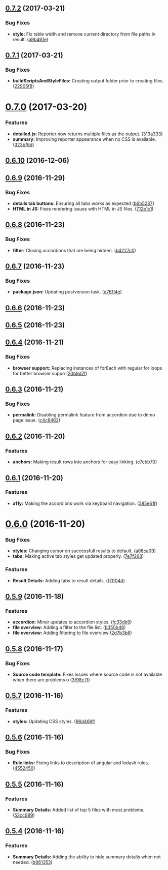 <a name="0.7.2"></a>
## [0.7.2](https://github.com/mportuga/eslint-detailed-reporter/compare/v0.7.1...v0.7.2) (2017-03-21)


### Bug Fixes

* **style:** Fix table width and remove current directory from file paths in result. ([a9b461e](https://github.com/mportuga/eslint-detailed-reporter/commit/a9b461e))



<a name="0.7.1"></a>
## [0.7.1](https://github.com/mportuga/eslint-detailed-reporter/compare/v0.7.0...v0.7.1) (2017-03-21)


### Bug Fixes

* **buildScriptsAndStyleFiles:** Creating output folder prior to creating files. ([22905f8](https://github.com/mportuga/eslint-detailed-reporter/commit/22905f8))



<a name="0.7.0"></a>
# [0.7.0](https://github.com/mportuga/eslint-detailed-reporter/compare/v0.6.10...v0.7.0) (2017-03-20)


### Features

* **detailed.js:** Reporter now returns multiple files as the output. ([313a333](https://github.com/mportuga/eslint-detailed-reporter/commit/313a333))
* **summary:** Improving reporter appearance when no CSS is available. ([323bf6d](https://github.com/mportuga/eslint-detailed-reporter/commit/323bf6d))



<a name="0.6.10"></a>
## [0.6.10](https://github.com/mportuga/eslint-detailed-reporter/compare/v0.6.9...v0.6.10) (2016-12-06)



<a name="0.6.9"></a>
## [0.6.9](https://github.com/mportuga/eslint-detailed-reporter/compare/v0.6.8...v0.6.9) (2016-11-29)


### Bug Fixes

* **details tab buttons:** Ensuring all tabs works as expected ([b6b5237](https://github.com/mportuga/eslint-detailed-reporter/commit/b6b5237))
* **HTML in JS:** Fixes rendering issues with HTML in JS files. ([712e1c1](https://github.com/mportuga/eslint-detailed-reporter/commit/712e1c1))



<a name="0.6.8"></a>
## [0.6.8](https://github.com/mportuga/eslint-detailed-reporter/compare/v0.6.7...v0.6.8) (2016-11-23)


### Bug Fixes

* **filter:** Closing accordions that are being hidden. ([b4227c0](https://github.com/mportuga/eslint-detailed-reporter/commit/b4227c0))



<a name="0.6.7"></a>
## [0.6.7](https://github.com/mportuga/eslint-detailed-reporter/compare/v0.6.6...v0.6.7) (2016-11-23)


### Bug Fixes

* **package.json:** Updating postversion task. ([d761f4e](https://github.com/mportuga/eslint-detailed-reporter/commit/d761f4e))



<a name="0.6.6"></a>
## [0.6.6](https://github.com/mportuga/eslint-detailed-reporter/compare/v0.6.5...v0.6.6) (2016-11-23)



<a name="0.6.5"></a>
## [0.6.5](https://github.com/mportuga/eslint-detailed-reporter/compare/v0.6.4...v0.6.5) (2016-11-23)



<a name="0.6.4"></a>
## [0.6.4](https://github.com/mportuga/eslint-detailed-reporter/compare/v0.6.3...v0.6.4) (2016-11-21)


### Bug Fixes

* **browser support:** Replacing instances of forEach with regular for loops for better browser suppo ([20b9d7f](https://github.com/mportuga/eslint-detailed-reporter/commit/20b9d7f))



<a name="0.6.3"></a>
## [0.6.3](https://github.com/mportuga/eslint-detailed-reporter/compare/v0.6.2...v0.6.3) (2016-11-21)


### Bug Fixes

* **permalink:** Disabling permalink feature from accordion due to demo page issue. ([c4c8462](https://github.com/mportuga/eslint-detailed-reporter/commit/c4c8462))



<a name="0.6.2"></a>
## [0.6.2](https://github.com/mportuga/eslint-detailed-reporter/compare/v0.6.1...v0.6.2) (2016-11-20)


### Features

* **anchors:** Making result rows into anchors for easy linking. ([e7cbb70](https://github.com/mportuga/eslint-detailed-reporter/commit/e7cbb70))



<a name="0.6.1"></a>
## [0.6.1](https://github.com/mportuga/eslint-detailed-reporter/compare/v0.6.0...v0.6.1) (2016-11-20)


### Features

* **a11y:** Making the accordions work via keyboard navigation. ([385e61f](https://github.com/mportuga/eslint-detailed-reporter/commit/385e61f))



<a name="0.6.0"></a>
# [0.6.0](https://github.com/mportuga/eslint-detailed-reporter/compare/v0.5.9...v0.6.0) (2016-11-20)


### Bug Fixes

* **styles:** Changing cursor on successfull results to default. ([a08ca09](https://github.com/mportuga/eslint-detailed-reporter/commit/a08ca09))
* **tabs:** Making active tab styles get updated properly. ([7e7f268](https://github.com/mportuga/eslint-detailed-reporter/commit/7e7f268))


### Features

* **Result Details:** Adding tabs to result details. ([f7ff04d](https://github.com/mportuga/eslint-detailed-reporter/commit/f7ff04d))



<a name="0.5.9"></a>
## [0.5.9](https://github.com/mportuga/eslint-detailed-reporter/compare/v0.5.8...v0.5.9) (2016-11-18)


### Features

* **accordion:** Minor updates to accordion styles. ([fc33db9](https://github.com/mportuga/eslint-detailed-reporter/commit/fc33db9))
* **file overview:** Adding a filter to the file list. ([b350b46](https://github.com/mportuga/eslint-detailed-reporter/commit/b350b46))
* **file overview:** Adding filtering to file overview ([2d7b3b6](https://github.com/mportuga/eslint-detailed-reporter/commit/2d7b3b6))



<a name="0.5.8"></a>
## [0.5.8](https://github.com/mportuga/eslint-detailed-reporter/compare/v0.5.7...v0.5.8) (2016-11-17)


### Bug Fixes

* **Source code template:** Fixes issues where source code is not available when there are problems o ([3f98c7f](https://github.com/mportuga/eslint-detailed-reporter/commit/3f98c7f))



<a name="0.5.7"></a>
## [0.5.7](https://github.com/mportuga/eslint-detailed-reporter/compare/v0.5.6...v0.5.7) (2016-11-16)


### Features

* **styles:** Updating CSS styles. ([96d469f](https://github.com/mportuga/eslint-detailed-reporter/commit/96d469f))



<a name="0.5.6"></a>
## [0.5.6](https://github.com/mportuga/eslint-detailed-reporter/compare/v0.5.5...v0.5.6) (2016-11-16)


### Bug Fixes

* **Rule links:** Fixing links to description of angular and lodash rules. ([4552450](https://github.com/mportuga/eslint-detailed-reporter/commit/4552450))



<a name="0.5.5"></a>
## [0.5.5](https://github.com/mportuga/eslint-detailed-reporter/compare/v0.5.4...v0.5.5) (2016-11-16)


### Features

* **Summary Details:** Added list of top 5 files with most problems. ([52cc989](https://github.com/mportuga/eslint-detailed-reporter/commit/52cc989))



<a name="0.5.4"></a>
## [0.5.4](https://github.com/mportuga/eslint-detailed-reporter/compare/b861353...v0.5.4) (2016-11-16)


### Features

* **Summary Details:** Adding the ability to hide summary details when not needed. ([b861353](https://github.com/mportuga/eslint-detailed-reporter/commit/b861353))



